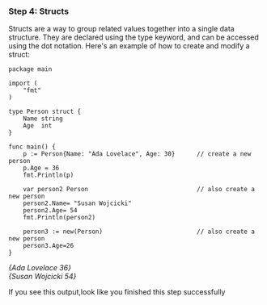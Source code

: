 ### Step 4: Structs

Structs are a way to group related values together into a single data structure. They are declared using the type keyword, and can be accessed using the dot notation. Here's an example of how to create and modify a struct:
```
package main

import (
	"fmt"
)

type Person struct {
	Name string
	Age  int
}

func main() {
	p := Person{Name: "Ada Lovelace", Age: 30}      // create a new person
	p.Age = 36
	fmt.Println(p)
	
	var person2 Person                              // also create a new person
	person2.Name= "Susan Wojcicki"
	person2.Age= 54
	fmt.Println(person2)
	
	person3 := new(Person)                          // also create a new person
	person3.Age=26
}

```

*{Ada Lovelace 36}* \
*{Susan Wojcicki 54}*

If you see this output,look like you finished this step successfully